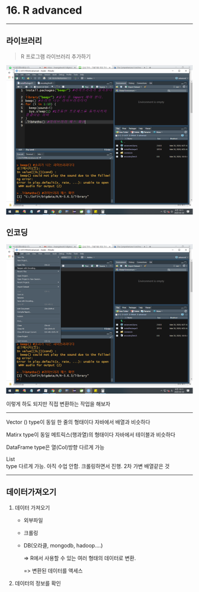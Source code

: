 # 16. R advanced

---

## 라이브러리

> R 프로그램 라이브러리 추가하기

![image-20200320101129334](images/image-20200320101129334.png)

## 인코딩

![image-20200320101119042](images/image-20200320101119042.png)

이렇게 하도 되지만 직접 변환하는 작업을 해보자

---

Vector ()
	type이 동일
	한 줄의 형태이다
	자바에서 배열과 비슷하다

Matirx 
	type이 동일
	메트릭스(행과열)의 형태이다
	자바에서 테이블과 비슷하다

DataFrame
	type은 열(Col)방향 다르게 가능

List	
	type 다르게 가능. 아직 수업 안함. 크롤링하면서 진행.
	2차 가변 배열같은 것

---

## 데이터가져오기

1. 데이터 가져오기

   - 외부파일

   - 크롤링

   - DB(오라클, mongodb, hadoop....)

     => R에서 사용할 수 있는 여러 형태의 데이터로 변환.

     => 변환된 데이터를 액세스

2. 데이터의 정보를 확인